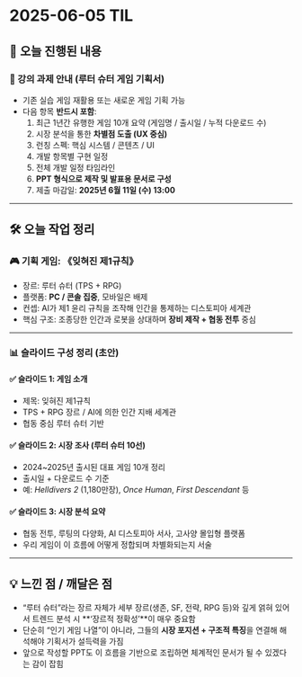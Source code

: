 
# 2025-06-05 TIL

## 📌 오늘 진행된 내용

### 🔹 강의 과제 안내 (루터 슈터 게임 기획서)
- 기존 실습 게임 재활용 또는 새로운 게임 기획 가능
- 다음 항목 **반드시 포함**:
  1. 최근 1년간 유행한 게임 10개 요약 (게임명 / 출시일 / 누적 다운로드 수)
  2. 시장 분석을 통한 **차별점 도출 (UX 중심)**
  3. 런칭 스펙: 핵심 시스템 / 콘텐츠 / UI
  4. 개발 항목별 구현 일정
  5. 전체 개발 일정 타임라인
  6. **PPT 형식으로 제작 및 발표용 문서로 구성**
  7. 제출 마감일: **2025년 6월 11일 (수) 13:00**

---

## 🛠 오늘 작업 정리

### 🎮 기획 게임: **《잊혀진 제1규칙》**
- 장르: 루터 슈터 (TPS + RPG)
- 플랫폼: **PC / 콘솔 집중**, 모바일은 배제
- 컨셉: AI가 제1 윤리 규칙을 조작해 인간을 통제하는 디스토피아 세계관
- 핵심 구조: 조종당한 인간과 로봇을 상대하며 **장비 제작 + 협동 전투** 중심

---

### 📊 슬라이드 구성 정리 (초안)

#### ✅ 슬라이드 1: 게임 소개  
- 제목: 잊혀진 제1규칙  
- TPS + RPG 장르 / AI에 의한 인간 지배 세계관  
- 협동 중심 루터 슈터 기반

#### ✅ 슬라이드 2: 시장 조사 (루터 슈터 10선)  
- 2024~2025년 출시된 대표 게임 10개 정리  
- 출시일 + 다운로드 수 기준  
- 예: *Helldivers 2* (1,180만장), *Once Human*, *First Descendant* 등

#### ✅ 슬라이드 3: 시장 분석 요약  
- 협동 전투, 루팅의 다양화, AI 디스토피아 서사, 고사양 몰입형 플랫폼  
- 우리 게임이 이 흐름에 어떻게 정합되며 차별화되는지 서술

---

## 💡 느낀 점 / 깨달은 점

- “루터 슈터”라는 장르 자체가 세부 장르(생존, SF, 전략, RPG 등)와 깊게 얽혀 있어서 트렌드 분석 시 **‘장르적 정확성’**이 매우 중요함
- 단순히 “인기 게임 나열”이 아니라, 그들의 **시장 포지션 + 구조적 특징**을 연결해 해석해야 기획서가 설득력을 가짐
- 앞으로 작성할 PPT도 이 흐름을 기반으로 조립하면 체계적인 문서가 될 수 있겠다는 감이 잡힘
